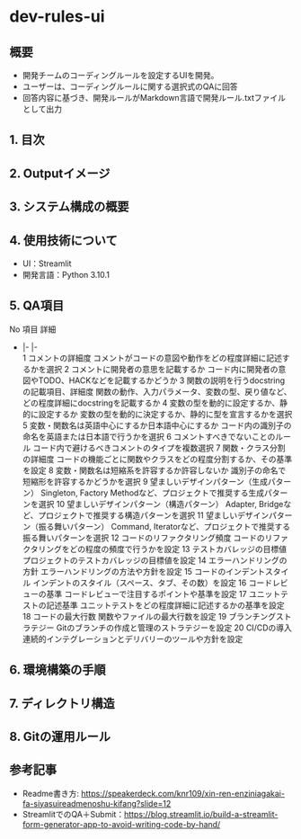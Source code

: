 # dev-rules-ui
## 概要
- 開発チームのコーディングルールを設定するUIを開発。
- ユーザーは、コーディングルールに関する選択式のQAに回答
- 回答内容に基づき、開発ルールがMarkdown言語で開発ルール.txtファイルとして出力

## 1. 目次


## 2. Outputイメージ


## 3. システム構成の概要


## 4. 使用技術について
- UI：Streamlit
- 開発言語：Python 3.10.1

## 5. QA項目
No	項目	詳細
-	|-	|-	
1	コメントの詳細度	コメントがコードの意図や動作をどの程度詳細に記述するかを選択
2	コメントに開発者の意思を記載するか	コード内に開発者の意図やTODO、HACKなどを記載するかどうか
3	関数の説明を行うdocstringの記載項目、詳細度	関数の動作、入力パラメータ、変数の型、戻り値など、どの程度詳細にdocstringを記載するか
4	変数の型を動的に設定するか、静的に設定するか	変数の型を動的に決定するか、静的に型を宣言するかを選択
5	変数・関数名は英語中心にするか日本語中心にするか	コード内の識別子の命名を英語または日本語で行うかを選択
6	コメントすべきでないことのルール	コード内で避けるべきコメントのタイプを複数選択
7	関数・クラス分割の詳細度	コードの機能ごとに関数やクラスをどの程度分割するか、その基準を設定
8	変数・関数名は短縮系を許容するか許容しないか	識別子の命名で短縮形を許容するかどうかを選択
9	望ましいデザインパターン（生成パターン）	Singleton, Factory Methodなど、プロジェクトで推奨する生成パターンを選択
10	望ましいデザインパターン（構造パターン）	Adapter, Bridgeなど、プロジェクトで推奨する構造パターンを選択
11	望ましいデザインパターン（振る舞いパターン）	Command, Iteratorなど、プロジェクトで推奨する振る舞いパターンを選択
12	コードのリファクタリング頻度	コードのリファクタリングをどの程度の頻度で行うかを設定
13	テストカバレッジの目標値	プロジェクトのテストカバレッジの目標値を設定
14	エラーハンドリングの方針	エラーハンドリングの方法や方針を設定
15	コードのインデントスタイル	インデントのスタイル（スペース、タブ、その数）を設定
16	コードレビューの基準	コードレビューで注目するポイントや基準を設定
17	ユニットテストの記述基準	ユニットテストをどの程度詳細に記述するかの基準を設定
18	コードの最大行数	関数やファイルの最大行数を設定
19	ブランチングストラテジー	Gitのブランチの作成と管理のストラテジーを設定
20	CI/CDの導入	連続的インテグレーションとデリバリーのツールや方針を設定


## 6. 環境構築の手順


## 7. ディレクトリ構造


## 8. Gitの運用ルール


## 参考記事
- Readme書き方: https://speakerdeck.com/knr109/xin-ren-enziniagakai-fa-siyasuireadmenoshu-kifang?slide=12
- StreamlitでのQA＋Submit：https://blog.streamlit.io/build-a-streamlit-form-generator-app-to-avoid-writing-code-by-hand/
